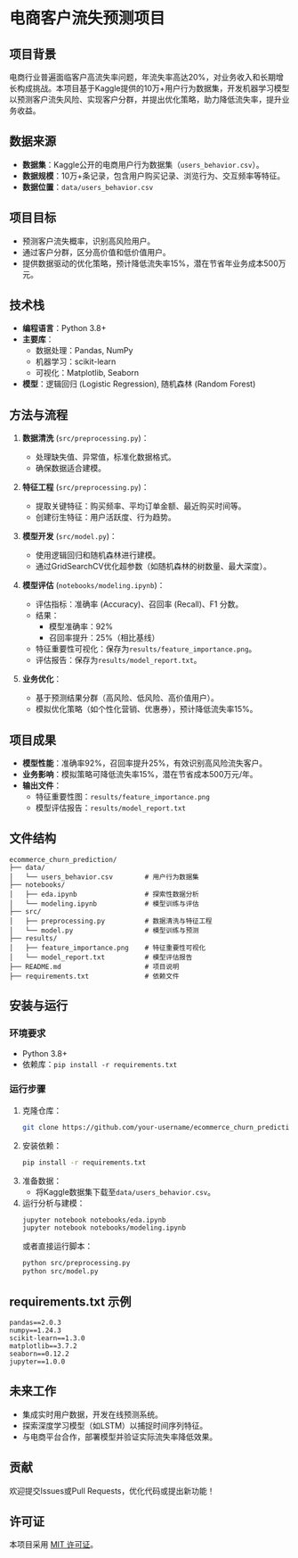 # 电商客户流失预测项目

## 项目背景
电商行业普遍面临客户高流失率问题，年流失率高达20%，对业务收入和长期增长构成挑战。本项目基于Kaggle提供的10万+用户行为数据集，开发机器学习模型以预测客户流失风险、实现客户分群，并提出优化策略，助力降低流失率，提升业务收益。

## 数据来源
- **数据集**：Kaggle公开的电商用户行为数据集（`users_behavior.csv`）。
- **数据规模**：10万+条记录，包含用户购买记录、浏览行为、交互频率等特征。
- **数据位置**：`data/users_behavior.csv`

## 项目目标
- 预测客户流失概率，识别高风险用户。
- 通过客户分群，区分高价值和低价值用户。
- 提供数据驱动的优化策略，预计降低流失率15%，潜在节省年业务成本500万元。

## 技术栈
- **编程语言**：Python 3.8+
- **主要库**：
  - 数据处理：Pandas, NumPy
  - 机器学习：scikit-learn
  - 可视化：Matplotlib, Seaborn
- **模型**：逻辑回归 (Logistic Regression), 随机森林 (Random Forest)

## 方法与流程
1. **数据清洗** (`src/preprocessing.py`)：
   - 处理缺失值、异常值，标准化数据格式。
   - 确保数据适合建模。

2. **特征工程** (`src/preprocessing.py`)：
   - 提取关键特征：购买频率、平均订单金额、最近购买时间等。
   - 创建衍生特征：用户活跃度、行为趋势。

3. **模型开发** (`src/model.py`)：
   - 使用逻辑回归和随机森林进行建模。
   - 通过GridSearchCV优化超参数（如随机森林的树数量、最大深度）。

4. **模型评估** (`notebooks/modeling.ipynb`)：
   - 评估指标：准确率 (Accuracy)、召回率 (Recall)、F1 分数。
   - 结果：
     - 模型准确率：92%
     - 召回率提升：25%（相比基线）
   - 特征重要性可视化：保存为`results/feature_importance.png`。
   - 评估报告：保存为`results/model_report.txt`。

5. **业务优化**：
   - 基于预测结果分群（高风险、低风险、高价值用户）。
   - 模拟优化策略（如个性化营销、优惠券），预计降低流失率15%。

## 项目成果
- **模型性能**：准确率92%，召回率提升25%，有效识别高风险流失客户。
- **业务影响**：模拟策略可降低流失率15%，潜在节省成本500万元/年。
- **输出文件**：
  - 特征重要性图：`results/feature_importance.png`
  - 模型评估报告：`results/model_report.txt`

## 文件结构
```
ecommerce_churn_prediction/
├── data/
│   └── users_behavior.csv        # 用户行为数据集
├── notebooks/
│   ├── eda.ipynb                 # 探索性数据分析
│   └── modeling.ipynb            # 模型训练与评估
├── src/
│   ├── preprocessing.py          # 数据清洗与特征工程
│   └── model.py                  # 模型训练与预测
├── results/
│   ├── feature_importance.png    # 特征重要性可视化
│   └── model_report.txt          # 模型评估报告
├── README.md                     # 项目说明
├── requirements.txt              # 依赖文件
```

## 安装与运行
### 环境要求
- Python 3.8+
- 依赖库：`pip install -r requirements.txt`

### 运行步骤
1. 克隆仓库：
   ```bash
   git clone https://github.com/your-username/ecommerce_churn_prediction.git
   ```
2. 安装依赖：
   ```bash
   pip install -r requirements.txt
   ```
3. 准备数据：
   - 将Kaggle数据集下载至`data/users_behavior.csv`。
4. 运行分析与建模：
   ```bash
   jupyter notebook notebooks/eda.ipynb
   jupyter notebook notebooks/modeling.ipynb
   ```
   或者直接运行脚本：
   ```bash
   python src/preprocessing.py
   python src/model.py
   ```

## requirements.txt 示例
```
pandas==2.0.3
numpy==1.24.3
scikit-learn==1.3.0
matplotlib==3.7.2
seaborn==0.12.2
jupyter==1.0.0
```

## 未来工作
- 集成实时用户数据，开发在线预测系统。
- 探索深度学习模型（如LSTM）以捕捉时间序列特征。
- 与电商平台合作，部署模型并验证实际流失率降低效果。

## 贡献
欢迎提交Issues或Pull Requests，优化代码或提出新功能！

## 许可证
本项目采用 [MIT 许可证](LICENSE)。